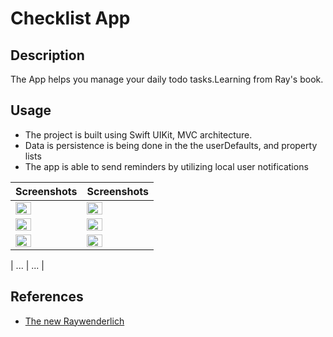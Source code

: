 # Checklist App

## Description

The App helps you manage your daily todo tasks.Learning from Ray's book.

## Usage
- The project is built using Swift UIKit, MVC architecture.
- Data is persistence is being done in the the userDefaults, and property lists
- The app is able to send reminders by utilizing local user notifications



| Screenshots | Screenshots |
| ----- | ---- |
| <img src="https://user-images.githubusercontent.com/91916741/221280108-2ac14df1-dd15-4c40-b7c5-318c4827acf3.png" width="50%" /> | <img src="https://user-images.githubusercontent.com/91916741/221280108-2ac14df1-dd15-4c40-b7c5-318c4827acf3.png" width="50%" /> |
| <img src="https://user-images.githubusercontent.com/91916741/221280098-f793e756-20ba-46eb-a3be-90cc785f4f54.png" width="50%" /> | <img src="https://user-images.githubusercontent.com/91916741/221280100-61fb8ae6-ca65-4a6d-b79b-412333d34bb4.png" width="50%" /> |
| <img src="https://user-images.githubusercontent.com/91916741/221280080-3aff3836-3552-455c-b994-45ad19254e50.png" width="50%" /> | <img src="https://user-images.githubusercontent.com/91916741/221280093-0af1bcef-68df-4df7-bc5d-5fa832de7eed.png" width="50%" /> |

| ...   | ...  |



## References

- [The new Raywenderlich](https://www.kodeco.com/)
